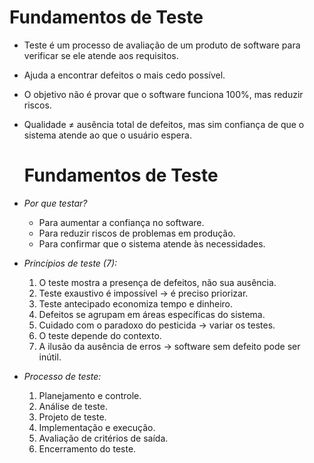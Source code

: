 # Fundamentos de Teste

- Teste é um processo de avaliação de um produto de software para verificar se ele atende aos requisitos.
- Ajuda a encontrar defeitos o mais cedo possível.
- O objetivo não é provar que o software funciona 100%, mas reduzir riscos.
- Qualidade ≠ ausência total de defeitos, mas sim confiança de que o sistema atende ao que o usuário espera.

  # Fundamentos de Teste

- *Por que testar?*
  - Para aumentar a confiança no software.
  - Para reduzir riscos de problemas em produção.
  - Para confirmar que o sistema atende às necessidades.

- *Princípios de teste (7):*
  1. O teste mostra a presença de defeitos, não sua ausência.
  2. Teste exaustivo é impossível → é preciso priorizar.
  3. Teste antecipado economiza tempo e dinheiro.
  4. Defeitos se agrupam em áreas específicas do sistema.
  5. Cuidado com o paradoxo do pesticida → variar os testes.
  6. O teste depende do contexto.
  7. A ilusão da ausência de erros → software sem defeito pode ser inútil.

- *Processo de teste:*
  1. Planejamento e controle.
  2. Análise de teste.
  3. Projeto de teste.
  4. Implementação e execução.
  5. Avaliação de critérios de saída.
  6. Encerramento do teste.
